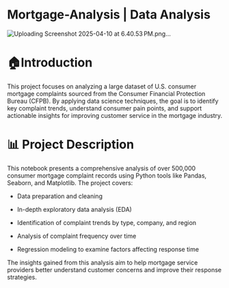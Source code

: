 # Mortgage-Analysis | Data Analysis


![Uploading Screenshot 2025-04-10 at 6.40.53 PM.png…]()



# 🏠Introduction
This project focuses on analyzing a large dataset of U.S. consumer mortgage complaints sourced from the Consumer Financial Protection Bureau (CFPB). By applying data science techniques, the goal is to identify key complaint trends, understand consumer pain points, and support actionable insights for improving customer service in the mortgage industry.

# 📊 Project Description
This notebook presents a comprehensive analysis of over 500,000 consumer mortgage complaint records using Python tools like Pandas, Seaborn, and Matplotlib. The project covers:

- Data preparation and cleaning

- In-depth exploratory data analysis (EDA)

- Identification of complaint trends by type, company, and region

- Analysis of complaint frequency over time

- Regression modeling to examine factors affecting response time

The insights gained from this analysis aim to help mortgage service providers better understand customer concerns and improve their response strategies.
